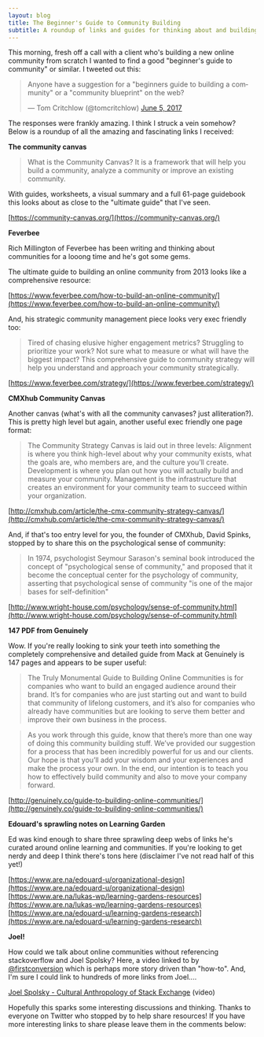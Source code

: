 ```yaml
---
layout: blog
title: The Beginner's Guide to Community Building
subtitle: A roundup of links and guides for thinking about and building communities online.
---
```


This morning, fresh off a call with a client who's building a new online community from scratch I wanted to find a good "beginner's guide to community" or similar. I tweeted out this:

<blockquote class="twitter-tweet" data-lang="en"><p lang="en" dir="ltr">Anyone have a suggestion for a &quot;beginners guide to building a community&quot; or a &quot;community blueprint&quot; on the web?</p>&mdash; Tom Critchlow (@tomcritchlow) <a href="https://twitter.com/tomcritchlow/status/871742200513691648">June 5, 2017</a></blockquote>
<script async src="//platform.twitter.com/widgets.js" charset="utf-8"></script>

The responses were frankly amazing. I think I struck a vein somehow? Below is a roundup of all the amazing and fascinating links I received:

**The community canvas**

>What is the Community Canvas? It is a framework that will help you build a community, analyze a community or improve an existing community.

With guides, worksheets, a visual summary and a full 61-page guidebook this looks about as close to the "ultimate guide" that I've seen.

[https://community-canvas.org/](https://community-canvas.org/)

**Feverbee**

Rich Millington of Feverbee has been writing and thinking about communities for a looong time and he's got some gems.

The ultimate guide to building an online community from 2013 looks like a comprehensive resource:

[https://www.feverbee.com/how-to-build-an-online-community/](https://www.feverbee.com/how-to-build-an-online-community/)

And, his strategic community management piece looks very exec friendly too:

>Tired of chasing elusive higher engagement metrics? Struggling to prioritize your work? Not sure what to measure or what will have the biggest impact? This comprehensive guide to community strategy will help you understand and approach your community strategically.

[https://www.feverbee.com/strategy/](https://www.feverbee.com/strategy/)

**CMXhub Community Canvas**

Another canvas (what's with all the community canvases? just alliteration?). This is pretty high level but again, another useful exec friendly one page format:

>The Community Strategy Canvas is laid out in three levels:
>Alignment is where you think high-level about why your community exists, what the goals are, who members are, and the culture you’ll create.
>Development is where you plan out how you will actually build and measure your community.
>Management is the infrastructure that creates an environment for your community team to succeed within your organization.

[http://cmxhub.com/article/the-cmx-community-strategy-canvas/](http://cmxhub.com/article/the-cmx-community-strategy-canvas/)

And, if that's too entry level for you, the founder of CMXhub, David Spinks, stopped by to share this on the psychological sense of community:

>In 1974, psychologist Seymour Sarason's seminal book introduced the concept of "psychological sense of community," and proposed that it become the conceptual center for the psychology of community, asserting that psychological sense of community "is one of the major bases for self-definition"

[http://www.wright-house.com/psychology/sense-of-community.html](http://www.wright-house.com/psychology/sense-of-community.html)

**147 PDF from Genuinely**

Wow. If you're really looking to sink your teeth into something the completely comprehensive and detailed guide from Mack at Genuinely is 147 pages and appears to be super useful:

>The Truly Monumental Guide to Building Online Communities is for companies who want
to build an engaged audience around their brand. It’s for companies who are just starting
out and want to build that community of lifelong customers, and it’s also for companies
who already have communities but are looking to serve them better and improve their
own business in the process.

>As you work through this guide, know that there’s more than one way of doing this
community building stuff. We’ve provided our suggestion for a process that has been
incredibly powerful for us and our clients. Our hope is that you’ll add your wisdom and
your experiences and make the process your own. In the end, our intention is to teach you
how to effectively build community and also to move your company forward. 

[http://genuinely.co/guide-to-building-online-communities/](http://genuinely.co/guide-to-building-online-communities/)

**Edouard's sprawling notes on Learning Garden**

Ed was kind enough to share three sprawling deep webs of links he's curated around online learning and communities. If you're looking to get nerdy and deep I think there's tons here (disclaimer I've not read half of this yet!)

[https://www.are.na/edouard-u/organizational-design](https://www.are.na/edouard-u/organizational-design)
[https://www.are.na/lukas-wp/learning-gardens-resources](https://www.are.na/lukas-wp/learning-gardens-resources)
[https://www.are.na/edouard-u/learning-gardens-research](https://www.are.na/edouard-u/learning-gardens-research)

**Joel!**

How could we talk about online communities without referencing stackoverflow and Joel Spolsky? Here, a video linked to by [@firstconversion](http://twitter.com/firstconversion) which is perhaps more story driven than "how-to". And, I'm sure I could link to hundreds of more links from Joel....

[Joel Spolsky - Cultural Anthropology of Stack Exchange](https://vimeo.com/37309773) (video)

Hopefully this sparks some interesting discussions and thinking. Thanks to everyone on Twitter who stopped by to help share resources! If you have more interesting links to share please leave them in the comments below:

